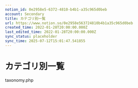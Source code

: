```yaml
---
notion_id: 0e2958e5-6372-4810-b4b1-a35c965d0beb
account: Secondary
title: カテゴリ別一覧
url: https://www.notion.so/0e2958e563724810b4b1a35c965d0beb
created_time: 2022-01-28T20:00:00.000Z
last_edited_time: 2022-01-28T20:00:00.000Z
sync_status: placeholder
sync_time: 2025-07-12T15:01:47.541855
---
```

# カテゴリ別一覧

taxonomy.php